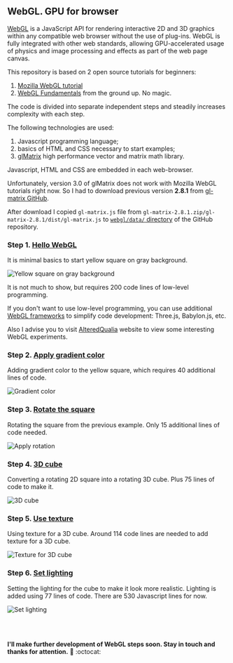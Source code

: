 ## WebGL. GPU for browser

[WebGL](https://en.wikipedia.org/wiki/WebGL) is a JavaScript API for rendering
interactive 2D and 3D graphics within any compatible web browser without the use
of plug-ins. WebGL is fully integrated with other web standards,
allowing GPU-accelerated usage of physics and image processing and effects
as part of the web page canvas.

This repository is based on 2 open source tutorials for beginners:
1. [Mozilla WebGL tutorial](https://developer.mozilla.org/en-US/docs/Web/API/WebGL_API/Tutorial)
2. [WebGL Fundamentals](https://webglfundamentals.org/)
from the ground up. No magic.

The code is divided into separate independent steps and steadily increases
complexity with each step.

The following technologies are used:
1. Javascript programming language;
2. basics of HTML and CSS necessary to start examples;
3. [glMatrix](http://glmatrix.net/) high performance vector and matrix
math library.

Javascript, HTML and CSS are embedded in each web-browser.

Unfortunately, version 3.0 of glMatrix does not work with Mozilla WebGL
tutorials right now. So I had to download previous version **2.8.1** from
[gl-matrix GitHub](https://github.com/toji/gl-matrix/tags).

After download I copied ```gl-matrix.js``` file from
```gl-matrix-2.8.1.zip/gl-matrix-2.8.1/dist/gl-matrix.js``` to
[```webgl/data/``` directory](https://github.com/foobar167/webgl/tree/master/data)
of the GitHub repository.

### Step 1. [Hello WebGL](01_hello_weblg)

It is minimal basics to start yellow square on gray background.

![Yellow square on gray background](data/2019.01.06-step01-yellow-square.png)

It is not much to show, but requires 200 code lines of low-level programming.

If you don't want to use low-level programming, you can use additional
[WebGL frameworks](https://en.wikipedia.org/wiki/List_of_WebGL_frameworks)
to simplify code development: Three.js, Babylon.js, etc.

Also I advise you to visit [AlteredQualia](https://alteredqualia.com)
website to view some interesting WebGL experiments.

### Step 2. [Apply gradient color](02_apply_color)

Adding gradient color to the yellow square,
which requires 40 additional lines of code.

![Gradient color](data/2019.01.06-step02-apply-color.png)

### Step 3. [Rotate the square](03_rotate_it)

Rotating the square from the previous example.
Only 15 additional lines of code needed.

![Apply rotation](data/2019.01.06-step03-rotation.png)

### Step 4. [3D cube](04_create_3d)

Converting a rotating 2D square into a rotating 3D cube.
Plus 75 lines of code to make it.

![3D cube](data/2019.01.06-step04-3d-cube.png)

### Step 5. [Use texture](05_use_texture)

Using texture for a 3D cube.
Around 114 code lines are needed to add texture for a 3D cube.

![Texture for 3D cube](data/2019.01.06-step05-use-texture.png)

### Step 6. [Set lighting](06_set_lighting)

Setting the lighting for the cube to make it look more realistic.
Lighting is added using 77 lines of code.
There are 530 Javascript lines for now.

![Set lighting](data/2019.01.06-step06-set-lighting.png)

<br/><br/>

**I'll make further development of WebGL steps soon.
Stay in touch and thanks for attention.**
:wave: :octocat:
